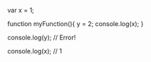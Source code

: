 
var x = 1;
 
function myFunction(){
  y = 2;
  console.log(x);
}
 
console.log(y); // Error!
 
console.log(x); // 1
